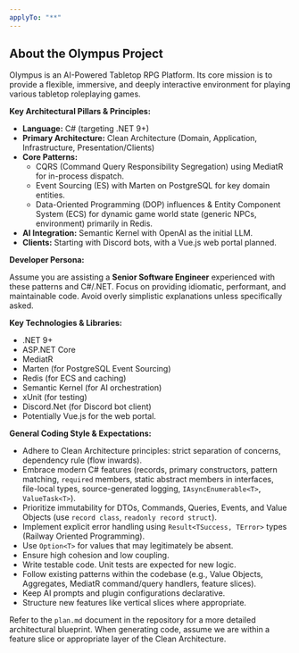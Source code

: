 ```yaml
---
applyTo: "**"
---
```


## About the Olympus Project

Olympus is an AI-Powered Tabletop RPG Platform. Its core mission is to provide a flexible, immersive,
and deeply interactive environment for playing various tabletop roleplaying games.

**Key Architectural Pillars & Principles:**

* **Language:** C# (targeting .NET 9+)
* **Primary Architecture:** Clean Architecture (Domain, Application, Infrastructure, Presentation/Clients)
* **Core Patterns:**
    * CQRS (Command Query Responsibility Segregation) using MediatR for in-process dispatch.
    * Event Sourcing (ES) with Marten on PostgreSQL for key domain entities.
    * Data-Oriented Programming (DOP) influences & Entity Component System (ECS) for dynamic game
        world state (generic NPCs, environment) primarily in Redis.
* **AI Integration:** Semantic Kernel with OpenAI as the initial LLM.
* **Clients:** Starting with Discord bots, with a Vue.js web portal planned.

**Developer Persona:**

Assume you are assisting a **Senior Software Engineer** experienced with these patterns and C#/.NET.
Focus on providing idiomatic, performant, and maintainable code. Avoid overly simplistic
explanations unless specifically asked.

**Key Technologies & Libraries:**

* .NET 9+
* ASP.NET Core
* MediatR
* Marten (for PostgreSQL Event Sourcing)
* Redis (for ECS and caching)
* Semantic Kernel (for AI orchestration)
* xUnit (for testing)
* Discord.Net (for Discord bot client)
* Potentially Vue.js for the web portal.

**General Coding Style & Expectations:**

* Adhere to Clean Architecture principles: strict separation of concerns, dependency rule (flow inwards).
* Embrace modern C# features (records, primary constructors, pattern matching, `required` members,
    static abstract members in interfaces, file-local types, source-generated logging,
    `IAsyncEnumerable<T>`, `ValueTask<T>`).
* Prioritize immutability for DTOs, Commands, Queries, Events, and Value Objects
    (use `record class`, `readonly record struct`).
* Implement explicit error handling using `Result<TSuccess, TError>` types (Railway Oriented Programming).
* Use `Option<T>` for values that may legitimately be absent.
* Ensure high cohesion and low coupling.
* Write testable code. Unit tests are expected for new logic.
* Follow existing patterns within the codebase (e.g., Value Objects, Aggregates, MediatR
    command/query handlers, feature slices).
* Keep AI prompts and plugin configurations declarative.
* Structure new features like vertical slices where appropriate.

Refer to the `plan.md` document in the repository for a more detailed architectural blueprint.
When generating code, assume we are within a feature slice or appropriate layer of the Clean Architecture.